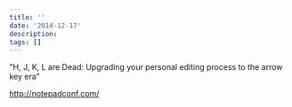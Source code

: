 ```yaml
---
title: ''
date: '2014-12-17'
description:
tags: []
---
```


"H, J, K, L are Dead: Upgrading your personal editing process to the arrow key era"

http://notepadconf.com/
